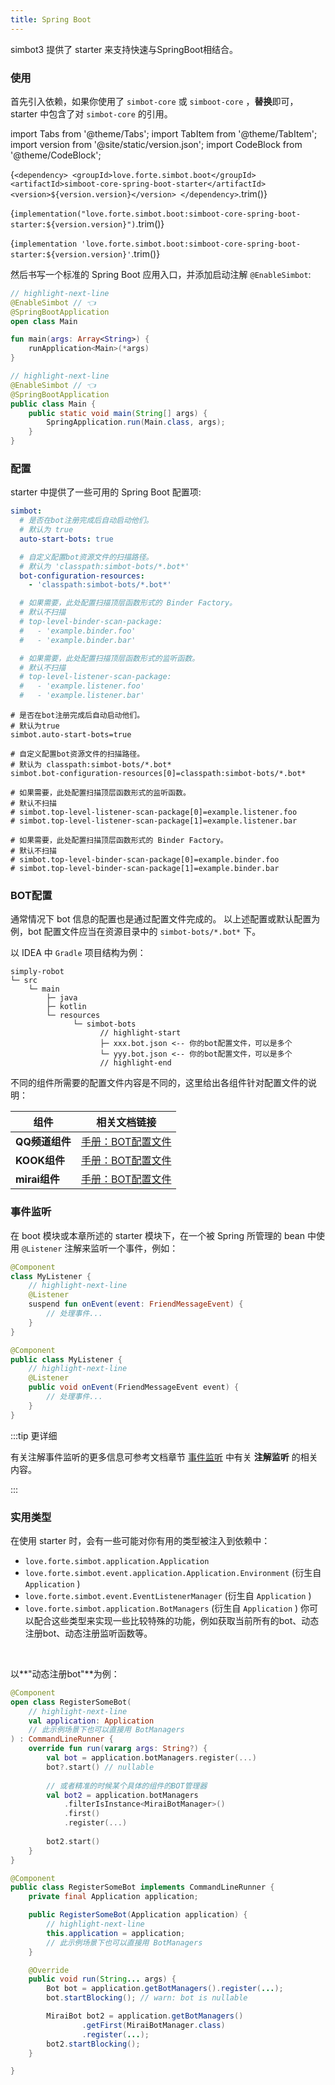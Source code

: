 ```yaml
---
title: Spring Boot
---
```


simbot3 提供了 starter 来支持快速与SpringBoot相结合。

### 使用

首先引入依赖，如果你使用了 `simbot-core` 或 `simboot-core` ，**替换**即可，
starter 中包含了对 `simbot-core` 的引用。

import Tabs from '@theme/Tabs';
import TabItem from '@theme/TabItem';
import version from '@site/static/version.json';
import CodeBlock from '@theme/CodeBlock';

<Tabs groupId="use-dependency">
<TabItem value="Maven" attributes={{'data-value': `Maven`}}>

<CodeBlock language="xml">{`
<dependency>
<groupId>love.forte.simbot.boot</groupId>
<artifactId>simboot-core-spring-boot-starter</artifactId>
<version>${version.version}</version>
</dependency>
`.trim()}</CodeBlock>


</TabItem>
<TabItem value="Gradle Kotlin DSL" attributes={{'data-value': `Kts`}}>

<CodeBlock language="kotlin">{`
implementation("love.forte.simbot.boot:simboot-core-spring-boot-starter:${version.version}")
`.trim()}</CodeBlock>

</TabItem>
<TabItem value="Gradle Groovy" attributes={{'data-value': `Gradle`}}>

<CodeBlock language="groovy">{`
implementation 'love.forte.simbot.boot:simboot-core-spring-boot-starter:${version.version}'
`.trim()}</CodeBlock>

</TabItem>
</Tabs>

然后书写一个标准的 Spring Boot 应用入口，并添加启动注解 `@EnableSimbot`:

<Tabs groupId="code">
<TabItem value="Kotlin" attributes={{'data-value': `Kotlin`}}>

```kotlin title='example/Main.kt'
// highlight-next-line
@EnableSimbot // 👈
@SpringBootApplication
open class Main

fun main(args: Array<String>) {
    runApplication<Main>(*args)
}
```

</TabItem>
<TabItem value="Java" attributes={{'data-value': `Java`}}>

```java title='example/Main.java'
// highlight-next-line
@EnableSimbot // 👈
@SpringBootApplication
public class Main {
    public static void main(String[] args) {
        SpringApplication.run(Main.class, args);
    }
}
```

</TabItem>
</Tabs>

### 配置

starter 中提供了一些可用的 Spring Boot 配置项:

<Tabs groupId="spring-config">
<TabItem value="YAML">

```yaml title='application.yml'
simbot:
  # 是否在bot注册完成后自动启动他们。
  # 默认为 true
  auto-start-bots: true

  # 自定义配置bot资源文件的扫描路径。
  # 默认为 'classpath:simbot-bots/*.bot*'
  bot-configuration-resources:
    - 'classpath:simbot-bots/*.bot*'

  # 如果需要，此处配置扫描顶层函数形式的 Binder Factory。
  # 默认不扫描    
  # top-level-binder-scan-package:
  #   - 'example.binder.foo'
  #   - 'example.binder.bar'

  # 如果需要，此处配置扫描顶层函数形式的监听函数。
  # 默认不扫描    
  # top-level-listener-scan-package:
  #   - 'example.listener.foo'
  #   - 'example.listener.bar'
```

</TabItem>
<TabItem value="properties">

```properties title='application.properties'
# 是否在bot注册完成后自动启动他们。
# 默认为true
simbot.auto-start-bots=true

# 自定义配置bot资源文件的扫描路径。
# 默认为 classpath:simbot-bots/*.bot*
simbot.bot-configuration-resources[0]=classpath:simbot-bots/*.bot*

# 如果需要，此处配置扫描顶层函数形式的监听函数。
# 默认不扫描
# simbot.top-level-listener-scan-package[0]=example.listener.foo
# simbot.top-level-listener-scan-package[1]=example.listener.bar

# 如果需要，此处配置扫描顶层函数形式的 Binder Factory。
# 默认不扫描
# simbot.top-level-binder-scan-package[0]=example.binder.foo
# simbot.top-level-binder-scan-package[1]=example.binder.bar
```

</TabItem>
</Tabs>

### BOT配置

通常情况下 bot 信息的配置也是通过配置文件完成的。
以上述配置或默认配置为例，bot 配置文件应当在资源目录中的 `simbot-bots/*.bot*` 下。

以 IDEA 中 `Gradle` 项目结构为例：

```text
simply-robot
└─ src
    └─ main
        ├─ java
        ├─ kotlin
        └─ resources
              └─ simbot-bots
                    // highlight-start
                    ├─ xxx.bot.json <-- 你的bot配置文件，可以是多个
                    └─ yyy.bot.json <-- 你的bot配置文件，可以是多个
                    // highlight-end
```

不同的组件所需要的配置文件内容是不同的，这里给出各组件针对配置文件的说明：

| 组件          | 相关文档链接                                                                              |
|-------------|-------------------------------------------------------------------------------------|
| **QQ频道组件**  | [手册：BOT配置文件](http://component-qqguild.simbot.forte.love/old-bot-config.html)        |
| **KOOK组件**  | [手册：BOT配置文件](https://simple-robot.github.io/simbot-component-kook/docs/bot-config/) |
| **mirai组件** | [手册：BOT配置文件](https://component-mirai.simbot.forte.love/docs/bot-config)             |

### 事件监听

在 boot 模块或本章所述的 starter 模块下，在一个被 Spring 所管理的 bean 中使用 `@Listener` 注解来监听一个事件，例如：

<Tabs groupId="code">
<TabItem value="Kotlin" attributes={{'data-value': `Kotlin`}}>

```kotlin title='MyListener.kt'
@Component
class MyListener {
    // highlight-next-line
    @Listener
    suspend fun onEvent(event: FriendMessageEvent) {
        // 处理事件...
    }
}
```

</TabItem>
<TabItem value="Java" attributes={{'data-value': `Java`}}>

```java title='MyListener.java'
@Component
public class MyListener {
    // highlight-next-line
    @Listener
    public void onEvent(FriendMessageEvent event) {
        // 处理事件...
    }
}
```

</TabItem>
</Tabs>

:::tip 更详细

有关注解事件监听的更多信息可参考文档章节 [事件监听](../../docs/basic/event-listening#注解监听) 
中有关 **注解监听** 的相关内容。

:::

### 实用类型

在使用 starter 时，会有一些可能对你有用的类型被注入到依赖中：

- `love.forte.simbot.application.Application`
- `love.forte.simbot.event.application.Application.Environment` (衍生自 `Application` )
- `love.forte.simbot.event.EventListenerManager` (衍生自 `Application` )
- `love.forte.simbot.application.BotManagers` (衍生自 `Application` )
你可以配合这些类型来实现一些比较特殊的功能，例如获取当前所有的bot、动态注册bot、动态注册监听函数等。

<br />

以**"动态注册bot"**为例：

<Tabs groupId="code">
<TabItem value="Kotlin" attributes={{'data-value': `Kotlin`}}>

```kotlin title='RegisterSomeBot.kt'
@Component
open class RegisterSomeBot(
    // highlight-next-line
    val application: Application
    // 此示例场景下也可以直接用 BotManagers
) : CommandLineRunner {
    override fun run(vararg args: String?) {
        val bot = application.botManagers.register(...)
        bot?.start() // nullable
        
        // 或者精准的时候某个具体的组件的BOT管理器
        val bot2 = application.botManagers
            .filterIsInstance<MiraiBotManager>()
            .first()
            .register(...)
        
        bot2.start()
    }
}
```

</TabItem>
<TabItem value="Java" attributes={{'data-value': `Java`}}>

```java title='RegisterSomeBot.java'
@Component
public class RegisterSomeBot implements CommandLineRunner {
    private final Application application;

    public RegisterSomeBot(Application application) {
        // highlight-next-line
        this.application = application;
        // 此示例场景下也可以直接用 BotManagers
    }

    @Override
    public void run(String... args) {
        Bot bot = application.getBotManagers().register(...);
        bot.startBlocking(); // warn: bot is nullable

        MiraiBot bot2 = application.getBotManagers()
                .getFirst(MiraiBotManager.class)
                .register(...);
        bot2.startBlocking();
    }

}
```

</TabItem>
</Tabs>
